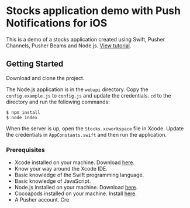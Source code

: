 # Stocks application demo with Push Notifications for iOS

This is a demo of a stocks application created using Swift, Pusher Channels, Pusher Beams and Node.js. [View tutorial](#).


## Getting Started

Download and clone the project. 

The Node.js application is in the `webapi` directory. Copy the `config.example.js` to `config.js` and update the credentials. `cd` to the directory and run the following commands:

```
$ npm install
$ node index
```

When the server is up, open the `Stocks.xcworkspace` file in Xcode. Update the credentials in `AppConstants.swift` and then run the application.


### Prerequisites


- Xcode installed on your machine. Download [here](https://developer.apple.com/xcode/).
- Know your way around the Xcode IDE.
- Basic knowledge of the Swift programming language.
- Basic knowledge of JavaScript.
- Node.js installed on your machine. Download [here](https://nodejs.org/en/download/).
- Cocoapods installed on your machine. Install [here](https://guides.cocoapods.org/using/getting-started.html).
- A Pusher account. Cre